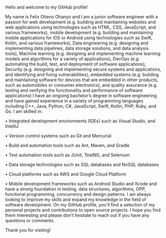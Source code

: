 Hello and welcome to my GitHub profile!

My name is Felix Otieno Ohanyo and I am a junior software engineer with a passion for web development (e.g. building and maintaining websites and web applications using technologies such as HTML, CSS, JavaScript, and various frameworks), mobile development (e.g. building and maintaining mobile applications for iOS or Android using technologies such as Swift, Kotlin, and various frameworks), Data engineering (e.g. designing and implementing data pipelines, data storage solutions, and data analysis tools), Machine learning (e.g. designing and implementing machine learning models and algorithms for a variety of applications), DevOps (e.g. automating the build, test, and deployment of software applications), Security (e.g. designing and implementing secure systems and applications, and identifying and fixing vulnerabilities), embedded systems (e.g. building and maintaining software for devices that are embedded in other products, such as automobiles or consumer electronics), and quality assurance (e.g. testing and verifying the functionality and performance of software applications) I have an ongoing bachelor’s degree in software engineering and have gained experience in a variety of programming languages including C++, Java, Python, C#, JavaScript, Swift, Kotlin, PHP, Ruby, and Go. I am skilled in:


• Integrated development environments (IDEs) such as Visual Studio, and IntelliJ

• Version control systems such as Git and Mercurial

• Build and automation tools such as Ant, Maven, and Gradle

• Test automation tools such as JUnit, TestNG, and Selenium

• Data storage technologies such as SQL databases and NoSQL databases

• Cloud platforms such as AWS and Google Cloud Platform

• Mobile development frameworks such as Android Studio and Xcode
and have a strong foundation in testing, data structures, algorithms, OPP, functional programming, concurrency and design patterns. I am always looking to improve my skills and expand my knowledge in the field of software development. On my GitHub profile, you'll find a selection of my personal projects and contributions to open source projects. I hope you find them interesting and please don't hesitate to reach out if you have any questions or comments.

Thank you for visiting!

